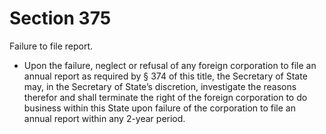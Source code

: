 # Section 375

Failure to file report.

- Upon the failure, neglect or refusal of any foreign corporation to file an annual report as required by § 374 of this title, the Secretary of State may, in the Secretary of State’s discretion, investigate the reasons therefor and shall terminate the right of the foreign corporation to do business within this State upon failure of the corporation to file an annual report within any 2-year period.